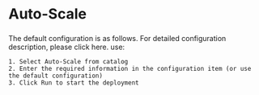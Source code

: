 # Auto-Scale

###

The default configuration is as follows. For detailed configuration description, please click here.
use:

    1. Select Auto-Scale from catalog 
    2. Enter the required information in the configuration item (or use the default configuration)
    3. Click Run to start the deployment
